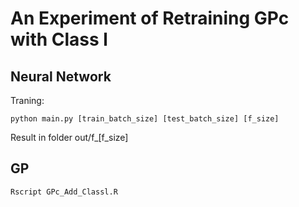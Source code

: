 # An Experiment of Retraining GPc with Class l

## Neural Network

Traning:

```
python main.py [train_batch_size] [test_batch_size] [f_size]
```

Result in folder out/f_[f_size]

## GP
```
Rscript GPc_Add_Classl.R 
```
